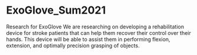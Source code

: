 # ExoGlove_Sum2021
Research for ExoGlove
We are researching on developing a rehabilitation device for stroke patients that can help them recover their control over their hands. This device will be able to assist them in performing flexion, extension, and optimally precision grasping of objects. 
